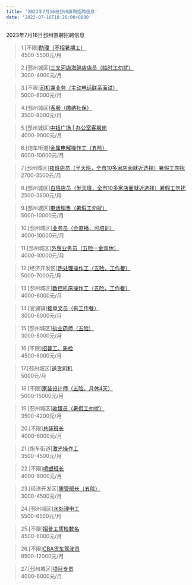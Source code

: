 ```yaml
---
title: '2023年7月16日邳州直聘招聘信息'
date: '2023-07-16T18:20:00+0800'
---
```

2023年7月16日邳州直聘招聘信息
<!--more-->
>1.[不限][助理（不招暑期工）](https://www.pizhouzhipin.com/job/29099)<br>
>4500-5500元/月

>2.[邳州城区][三叉河店海鲜店店员（临时工勿扰）](https://www.pizhouzhipin.com/job/29539)<br>
>3000-4000元/月

>3.[不限][司机兼业务（主动电话联系面试）](https://www.pizhouzhipin.com/job/26298)<br>
>5000-8000元/月

>4.[邳州城区][客服（缴纳社保）](https://www.pizhouzhipin.com/job/24674)<br>
>3500-8000元/月

>5.[邳州城区][中钰广场 | 办公室客服岗](https://www.pizhouzhipin.com/job/27923)<br>
>4000-9000元/月

>6.[炮车街道][金属电解操作工（五险）](https://www.pizhouzhipin.com/job/29992)<br>
>6000-10000元/月

>7.[邳州城区][夜班店员（半天班，全市10多家店面就近选择）暑假工勿扰](https://www.pizhouzhipin.com/job/26174)<br>
>2700-3500元/月

>8.[邳州城区][白班店员（半天班，全市10多家店面就近选择）暑假工勿扰](https://www.pizhouzhipin.com/job/26173)<br>
>2500-3800元/月

>9.[邳州城区][电话销售（暑假工勿扰）](https://www.pizhouzhipin.com/job/27957)<br>
>5000-10000元/月

>10.[邳州城区][业务员（会直播，可培训）](https://www.pizhouzhipin.com/job/28749)<br>
>4000-10000元/月

>11.[邳州城区][外贸业务员（五险一金双休）](https://www.pizhouzhipin.com/job/26936)<br>
>4000-10000元/月

>12.[经济开发区][热处理操作工（五险，工作餐）](https://www.pizhouzhipin.com/job/26684)<br>
>5000-7000元/月

>13.[邳州城区][数控机床操作工（五险，工作餐）](https://www.pizhouzhipin.com/job/27221)<br>
>4000-6000元/月

>14.[官湖镇][接单文员（有工作餐）](https://www.pizhouzhipin.com/job/28778)<br>
>3000-6000元/月

>15.[邳州城区][执业药师（五险）](https://www.pizhouzhipin.com/job/19909)<br>
>3000-8000元/月

>16.[不限][招普工、质检](https://www.pizhouzhipin.com/job/28817)<br>
>4500-6000元/月

>17.[邳州城区][送货司机](https://www.pizhouzhipin.com/job/28995)<br>
>5000元/月

>18.[不限][家装设计师（五险，月休4天）](https://www.pizhouzhipin.com/job/26989)<br>
>5000-15000元/月

>19.[邳州城区][收银员（暑假工勿扰）](https://www.pizhouzhipin.com/job/25705)<br>
>3500-4200元/月

>20.[不限][总装班长](https://www.pizhouzhipin.com/job/30005)<br>
>4000-6000元/月

>21.[炮车街道][激光操作工](https://www.pizhouzhipin.com/job/29738)<br>
>3500-4500元/月

>22.[不限][喷塑班长](https://www.pizhouzhipin.com/job/30004)<br>
>4000-6000元/月

>23.[经济开发区][质管部长（五险）](https://www.pizhouzhipin.com/job/29879)<br>
>3000-4500元/月

>24.[邳州城区][水处理电工](https://www.pizhouzhipin.com/job/30012)<br>
>5500-6500元/月

>25.[不限][招普工质检数名](https://www.pizhouzhipin.com/job/29823)<br>
>4500-6000元/月

>26.[不限][CBA货车驾驶员](https://www.pizhouzhipin.com/job/27901)<br>
>8500-12000元/月

>27.[邳州城区][项目专员](https://www.pizhouzhipin.com/job/14626)<br>
>4000-6000元/月

